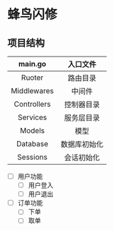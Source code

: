 # 蜂鸟闪修

## 		项目结构

|   main.go   |   入口文件   |
| :---------: | :----------: |
|   Ruoter    |   路由目录   |
| Middlewares |    中间件    |
| Controllers |  控制器目录  |
|  Services   |  服务层目录  |
|   Models    |     模型     |
|  Database   | 数据库初始化 |
|  Sessions   |  会话初始化  |



- [ ] 用户功能
  - [ ] 用户登入
  - [ ] 用户退出
- [ ] 订单功能
  - [ ] 下单
  - [ ] 取单